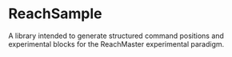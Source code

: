 # ReachSample
A library intended to generate structured command positions and experimental blocks for the ReachMaster experimental paradigm.